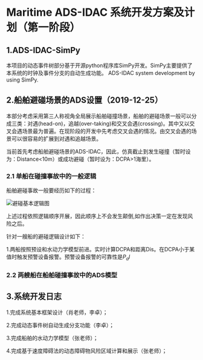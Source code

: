 # Maritime ADS-IDAC 系统开发方案及计划（第一阶段）
## 1.ADS-IDAC-SimPy
本项目的动态事件树部分基于开源python程序库SimPy开发。SimPy主要提供了本系统的时钟及事件分支的自动生成功能。
ADS-IDAC system development by using SimPy.
## 2.船舶避碰场景的ADS设置（2019-12-25）
本部分考虑采用第三人称视角全局展示船舶碰撞场景，船舶的避碰场景一般可以分成三类：对遇(head-on)，追越(over-taking)和交叉会遇(crossing)。其中又以交叉会遇场景最为普遍。在现阶段的开发中先考虑交叉会遇的情况。由交叉会遇的场景可以很容易的扩展到对遇和追越场景。

当前首先考虑船舶避碰场景的ADS-IDAC，因此，仿真截止到发生碰撞（暂时设为：Distance<10m）或成功避碰（暂时设为：DCPA>1海里）。
### 2.1 单船在碰撞事故中的一般逻辑
船舶避碰事故一般要经历如下的过程：

![避碰基本逻辑图](https://github.com/Eternal-Br/ADS-IDAC-SimPy/blob/master/%E5%BC%80%E5%8F%91%E6%96%87%E6%A1%A3/images/%E5%9F%BA%E6%9C%AC%E9%80%BB%E8%BE%91%E5%9B%BE.jpg)

上述过程依照逻辑顺序开展，因此顺序上不会发生颠倒,如作出决策一定在发现风险之后。

针对一艘船的避碰逻辑设计如下：

1.两船按照预设和水动力学模型前进。实时计算DCPA和距离Dis。在DCPA小于某值时触发预警设备报警。预警设备报警的可靠性是$P_al$



### 2.2 两艘船在船舶碰撞事故中的ADS模型




## 3.系统开发日志
1.完成系统基本框架设计（肖老师，李卓）；

2.完成动态事件树自动生成分支功能（李卓）；

3.完成船舶的水动力学模型（张老师）；

4.完成基于速度障碍法的动态障碍物风险区域计算和展示（张老师）；
